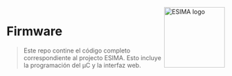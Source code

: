 
<picture>
  <source media="(prefers-color-scheme: dark)" srcset="https://i.imgur.com/t7DGUfo.png">
  <img height=140 align="right" alt="ESIMA logo" src="https://i.imgur.com/O8MufJ2.png">
</picture>

# Firmware
> Este repo contine el código completo correspondiente al projecto ESIMA. Esto incluye la programación del μC y la interfaz web. 

